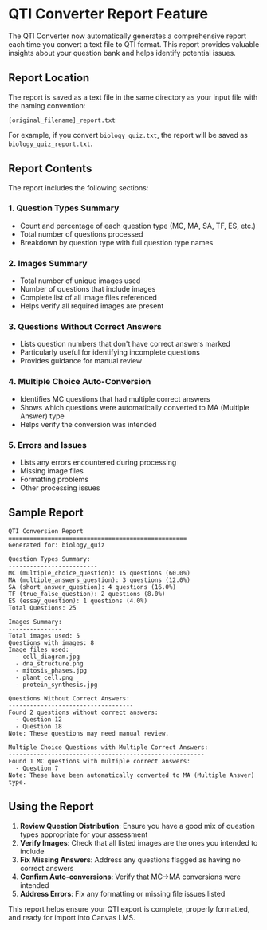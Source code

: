 # QTI Converter Report Feature

The QTI Converter now automatically generates a comprehensive report each time you convert a text file to QTI format. This report provides valuable insights about your question bank and helps identify potential issues.

## Report Location

The report is saved as a text file in the same directory as your input file with the naming convention:
```
[original_filename]_report.txt
```

For example, if you convert `biology_quiz.txt`, the report will be saved as `biology_quiz_report.txt`.

## Report Contents

The report includes the following sections:

### 1. Question Types Summary
- Count and percentage of each question type (MC, MA, SA, TF, ES, etc.)
- Total number of questions processed
- Breakdown by question type with full question type names

### 2. Images Summary
- Total number of unique images used
- Number of questions that include images
- Complete list of all image files referenced
- Helps verify all required images are present

### 3. Questions Without Correct Answers
- Lists question numbers that don't have correct answers marked
- Particularly useful for identifying incomplete questions
- Provides guidance for manual review

### 4. Multiple Choice Auto-Conversion
- Identifies MC questions that had multiple correct answers
- Shows which questions were automatically converted to MA (Multiple Answer) type
- Helps verify the conversion was intended

### 5. Errors and Issues
- Lists any errors encountered during processing
- Missing image files
- Formatting problems
- Other processing issues

## Sample Report

```
QTI Conversion Report
==================================================
Generated for: biology_quiz

Question Types Summary:
-------------------------
MC (multiple_choice_question): 15 questions (60.0%)
MA (multiple_answers_question): 3 questions (12.0%)
SA (short_answer_question): 4 questions (16.0%)
TF (true_false_question): 2 questions (8.0%)
ES (essay_question): 1 questions (4.0%)
Total Questions: 25

Images Summary:
---------------
Total images used: 5
Questions with images: 8
Image files used:
  - cell_diagram.jpg
  - dna_structure.png
  - mitosis_phases.jpg
  - plant_cell.png
  - protein_synthesis.jpg

Questions Without Correct Answers:
-----------------------------------
Found 2 questions without correct answers:
  - Question 12
  - Question 18
Note: These questions may need manual review.

Multiple Choice Questions with Multiple Correct Answers:
-------------------------------------------------------
Found 1 MC questions with multiple correct answers:
  - Question 7
Note: These have been automatically converted to MA (Multiple Answer) type.
```

## Using the Report

1. **Review Question Distribution**: Ensure you have a good mix of question types appropriate for your assessment
2. **Verify Images**: Check that all listed images are the ones you intended to include
3. **Fix Missing Answers**: Address any questions flagged as having no correct answers
4. **Confirm Auto-conversions**: Verify that MC→MA conversions were intended
5. **Address Errors**: Fix any formatting or missing file issues listed

This report helps ensure your QTI export is complete, properly formatted, and ready for import into Canvas LMS.